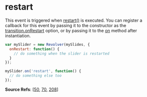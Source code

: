 # restart

This event is triggered when [restart()](https://github.com/revolverjs/revolverjs/blob/master/docs/revolver.methods.restart.md) is executed. You can register a callback for this event by passing it to the constructor as the [transition.onRestart](https://github.com/revolverjs/revolverjs/blob/master/docs/revolver.options.transition.onrestart.md) option, or by passing it to the [on](https://github.com/revolverjs/revolverjs/blob/master/docs/revolver.methods.on.md) method after instantiation.

```javascript
var mySlider = new Revolver(mySlides, {
  onRestart: function() {
    // do something when the slider is restarted
  }
});

mySlider.on('restart', function() {
  // do something else too
});
```

**Source Refs**: [[50](https://github.com/revolverjs/revolverjs/blob/master/coffee/revolver.coffee#L50), [70](https://github.com/revolverjs/revolverjs/blob/master/coffee/revolver.coffee#L70), [208](https://github.com/revolverjs/revolverjs/blob/master/coffee/revolver.coffee#L208)]
